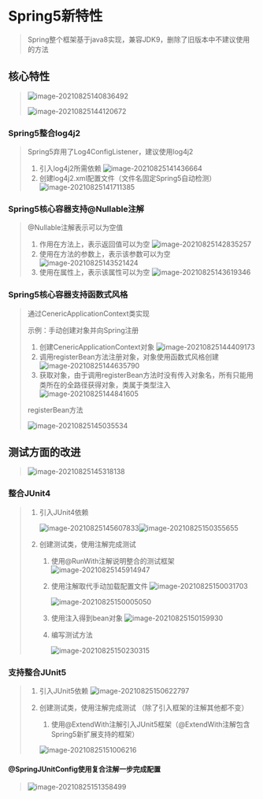 # Spring5新特性

> Spring整个框架基于java8实现，兼容JDK9，删除了旧版本中不建议使用的方法

## 核心特性

> ![image-20210825140836492](image/image-20210825140836492.png)
>
> ![image-20210825144120672](image/image-20210825144120672.png)

### Spring5整合log4j2

> Spring5弃用了Log4ConfigListener，建议使用log4j2
>
> 1. 引入log4j2所需依赖
>     ![image-20210825141436664](image/image-20210825141436664.png)
> 2. 创建log4j2.xml配置文件（文件名固定Spring5自动检测）
>     ![image-20210825141711385](image/image-20210825141711385.png)

### Spring5核心容器支持@Nullable注解

> @Nullable注解表示可以为空值
>
> 1. 作用在方法上，表示返回值可以为空
>     ![image-20210825142835257](image/image-20210825142835257.png)
> 2. 使用在方法的参数上，表示该参数可以为空
>     ![image-20210825143521424](image/image-20210825143521424.png)
> 3. 使用在属性上，表示该属性可以为空
>     ![image-20210825143619346](image/image-20210825143619346.png)

### Spring5核心容器支持函数式风格

> 通过CenericApplicationContext类实现
>
> 示例：手动创建对象并向Spring注册
>
> 1. 创建CenericApplicationContext对象
>     ![image-20210825144409173](image/image-20210825144409173.png)
> 2. 调用registerBean方法注册对象，对象使用函数式风格创建
>     ![image-20210825144635790](image/image-20210825144635790.png)
> 3. 获取对象，由于调用registerBean方法时没有传入对象名，所有只能用类所在的全路径获得对象，类属于类型注入
>     ![image-20210825144841605](image/image-20210825144841605.png)
>
> registerBean方法
>
> ![image-20210825145035534](image/image-20210825145035534.png)

## 测试方面的改进

> ![image-20210825145318138](image/image-20210825145318138.png)

### 整合JUnit4

> 1. 引入JUnit4依赖
>
>     ![image-20210825145607833](image/image-20210825145607833.png)![image-20210825150355655](image/image-20210825150355655.png)
>
> 2. 创建测试类，使用注解完成测试
>
>     1. 使用@RunWith注解说明整合的测试框架
>         ![image-20210825145914947](image/image-20210825145914947.png)
>
>     2. 使用注解取代手动加载配置文件
>         ![image-20210825150031703](image/image-20210825150031703.png)
>
>         ![image-20210825150005050](image/image-20210825150005050.png)
>
>     3. 使用注入得到bean对象
>         ![image-20210825150159930](image/image-20210825150159930.png)
>
>     4. 编写测试方法
>
>         ![image-20210825150230315](image/image-20210825150230315.png)

### 支持整合JUnit5

> 1. 引入JUnit5依赖
>     ![image-20210825150622797](image/image-20210825150622797.png)
>
> 2. 创建测试类，使用注解完成测试
>     （除了引入框架的注解其他都不变）
>
>     1. 使用@ExtendWith注解引入JUnit5框架（@ExtendWith注解包含Spring5新扩展支持的框架）
>
>     ![image-20210825151006216](image/image-20210825151006216.png)

#### @SpringJUnitConfig使用复合注解一步完成配置

> ![image-20210825151358499](image/image-20210825151358499.png)

